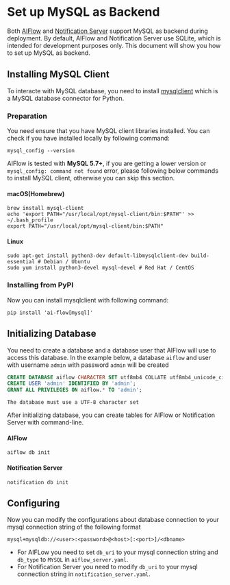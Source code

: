# Set up MySQL as Backend

Both [AIFlow](../operation/deploying_aiflow_server.md) and [Notification Server](../operation/deploying_notification_server.md) support MySQL as backend during deployment. By default, AIFlow and Notification Server use SQLite, which is intended for development purposes only. This document will show you how to set up MySQL as backend.

## Installing MySQL Client

To interacte with MySQL database, you need to install [mysqlclient](https://github.com/PyMySQL/mysqlclient) which is a MySQL database connector for Python. 

### Preparation

You need ensure that you have MySQL client libraries installed. You can check if you have installed locally by following command:

```shell
mysql_config --version
```

AIFlow is tested with **MySQL 5.7+**, if you are getting a lower version or `mysql_config: command not found` error, please following below commands to install MySQL client, otherwise you can skip this section.

#### macOS(Homebrew)

```shell
brew install mysql-client
echo 'export PATH="/usr/local/opt/mysql-client/bin:$PATH"' >> ~/.bash_profile
export PATH="/usr/local/opt/mysql-client/bin:$PATH"
```

#### Linux

```shell
sudo apt-get install python3-dev default-libmysqlclient-dev build-essential # Debian / Ubuntu
sudo yum install python3-devel mysql-devel # Red Hat / CentOS
```

### Installing from PyPI

Now you can install mysqlclient with following command:

```shell
pip install 'ai-flow[mysql]'
```

## Initializing Database

You need to create a database and a database user that AIFlow will use to access this database. In the example below, a database `aiflow` and user with username `admin` with password `admin` will be created

```sql
CREATE DATABASE aiflow CHARACTER SET utf8mb4 COLLATE utf8mb4_unicode_ci;
CREATE USER 'admin' IDENTIFIED BY 'admin';
GRANT ALL PRIVILEGES ON aiflow.* TO 'admin';
```

```{note}
The database must use a UTF-8 character set
```

After initializing database, you can create tables for AIFlow or Notification Server with command-line.

#### AIFlow

```shell
aiflow db init
```

#### Notification Server

```shell
notification db init
```

## Configuring

Now you can modify the configurations about database connection to your mysql connection string of the following format

```shell
mysql+mysqldb://<user>:<password>@<host>[:<port>]/<dbname>
```

* For AIFLow you need to set `db_uri` to your mysql connection string and `db_type` to `MYSQL` in `aiflow_server.yaml`.
* For Notification Server you need to modify `db_uri` to your mysql connection string in `notification_server.yaml`.

